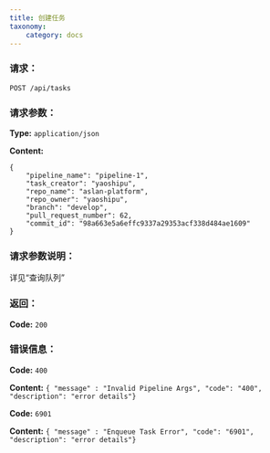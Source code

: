 ```yaml
---
title: 创建任务
taxonomy:
    category: docs
---
```


### 请求：

    POST /api/tasks


### 请求参数：

**Type:** `application/json`

**Content:**

```
{
    "pipeline_name": "pipeline-1",
    "task_creator": "yaoshipu",
    "repo_name": "aslan-platform",
    "repo_owner": "yaoshipu",
    "branch": "develop",
    "pull_request_number": 62,
    "commit_id": "98a663e5a6effc9337a29353acf338d484ae1609"
}
```	

### 请求参数说明：

详见“查询队列”

### 返回：

**Code:** `200`

### 错误信息：

**Code:** `400`

**Content:** `{ "message" : "Invalid Pipeline Args", "code": "400", "description": "error details"}`

**Code:** `6901`

**Content:** `{ "message" : "Enqueue Task Error", "code": "6901", "description": "error details"}`